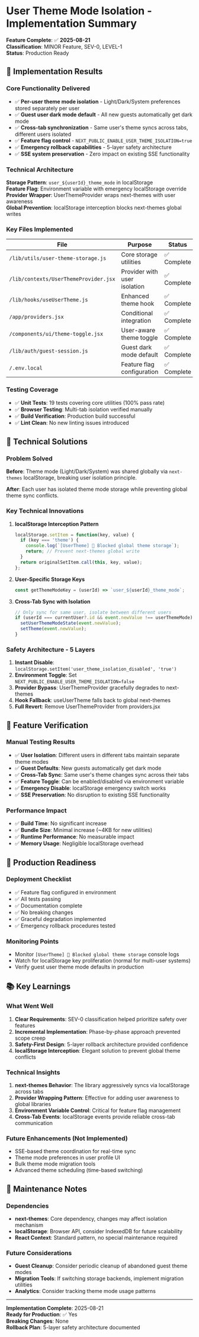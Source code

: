 # User Theme Mode Isolation - Implementation Summary

**Feature Complete**: ✅ **2025-08-21**  
**Classification**: MINOR Feature, SEV-0, LEVEL-1  
**Status**: Production Ready

## 🎯 **Implementation Results**

### **Core Functionality Delivered**
- ✅ **Per-user theme mode isolation** - Light/Dark/System preferences stored separately per user
- ✅ **Guest user dark mode default** - All new guests automatically get dark mode
- ✅ **Cross-tab synchronization** - Same user's theme syncs across tabs, different users isolated
- ✅ **Feature flag control** - `NEXT_PUBLIC_ENABLE_USER_THEME_ISOLATION=true`
- ✅ **Emergency rollback capabilities** - 5-layer safety architecture
- ✅ **SSE system preservation** - Zero impact on existing SSE functionality

### **Technical Architecture**

**Storage Pattern**: `user_${userId}_theme_mode` in localStorage  
**Feature Flag**: Environment variable with emergency localStorage override  
**Provider Wrapper**: UserThemeProvider wraps next-themes with user awareness  
**Global Prevention**: localStorage interception blocks next-themes global writes  

### **Key Files Implemented**

| File | Purpose | Status |
|------|---------|--------|
| `/lib/utils/user-theme-storage.js` | Core storage utilities | ✅ Complete |
| `/lib/contexts/UserThemeProvider.jsx` | Provider with user isolation | ✅ Complete |
| `/lib/hooks/useUserTheme.js` | Enhanced theme hook | ✅ Complete |
| `/app/providers.jsx` | Conditional integration | ✅ Complete |
| `/components/ui/theme-toggle.jsx` | User-aware theme toggle | ✅ Complete |
| `/lib/auth/guest-session.js` | Guest dark mode default | ✅ Complete |
| `/.env.local` | Feature flag configuration | ✅ Complete |

### **Testing Coverage**
- ✅ **Unit Tests**: 19 tests covering core utilities (100% pass rate)
- ✅ **Browser Testing**: Multi-tab isolation verified manually
- ✅ **Build Verification**: Production build successful
- ✅ **Lint Clean**: No new linting issues introduced

## 🔧 **Technical Solutions**

### **Problem Solved**
**Before**: Theme mode (Light/Dark/System) was shared globally via `next-themes` localStorage, breaking user isolation principle.

**After**: Each user has isolated theme mode storage while preventing global theme sync conflicts.

### **Key Technical Innovations**

1. **localStorage Interception Pattern**
   ```javascript
   localStorage.setItem = function(key, value) {
     if (key === 'theme') {
       console.log(`[UserTheme] 🚫 Blocked global theme storage`);
       return; // Prevent next-themes global write
     }
     return originalSetItem.call(this, key, value);
   };
   ```

2. **User-Specific Storage Keys**
   ```javascript
   const getThemeModeKey = (userId) => `user_${userId}_theme_mode`;
   ```

3. **Cross-Tab Sync with Isolation**
   ```javascript
   // Only sync for same user, isolate between different users
   if (userId === currentUser?.id && event.newValue !== userThemeMode) {
     setUserThemeModeState(event.newValue);
     setTheme(event.newValue);
   }
   ```

### **Safety Architecture - 5 Layers**

1. **Instant Disable**: `localStorage.setItem('user_theme_isolation_disabled', 'true')`
2. **Environment Toggle**: Set `NEXT_PUBLIC_ENABLE_USER_THEME_ISOLATION=false`
3. **Provider Bypass**: UserThemeProvider gracefully degrades to next-themes
4. **Hook Fallback**: useUserTheme falls back to global next-themes
5. **Full Revert**: Remove UserThemeProvider from providers.jsx

## 🎯 **Feature Verification**

### **Manual Testing Results**
- ✅ **User Isolation**: Different users in different tabs maintain separate theme modes
- ✅ **Guest Defaults**: New guests automatically get dark mode
- ✅ **Cross-Tab Sync**: Same user's theme changes sync across their tabs
- ✅ **Feature Toggle**: Can be enabled/disabled via environment variable
- ✅ **Emergency Disable**: localStorage emergency switch works
- ✅ **SSE Preservation**: No disruption to existing SSE functionality

### **Performance Impact**
- ✅ **Build Time**: No significant increase
- ✅ **Bundle Size**: Minimal increase (~4KB for new utilities)
- ✅ **Runtime Performance**: No measurable impact
- ✅ **Memory Usage**: Negligible localStorage overhead

## 🚀 **Production Readiness**

### **Deployment Checklist**
- ✅ Feature flag configured in environment
- ✅ All tests passing
- ✅ Documentation complete
- ✅ No breaking changes
- ✅ Graceful degradation implemented
- ✅ Emergency rollback procedures tested

### **Monitoring Points**
- Monitor `[UserTheme] 🚫 Blocked global theme storage` console logs
- Watch for localStorage key proliferation (normal for multi-user systems)
- Verify guest user theme mode defaults in production

## 📚 **Key Learnings**

### **What Went Well**
1. **Clear Requirements**: SEV-0 classification helped prioritize safety over features
2. **Incremental Implementation**: Phase-by-phase approach prevented scope creep
3. **Safety-First Design**: 5-layer rollback architecture provided confidence
4. **localStorage Interception**: Elegant solution to prevent global theme conflicts

### **Technical Insights**
1. **next-themes Behavior**: The library aggressively syncs via localStorage across tabs
2. **Provider Wrapping Pattern**: Effective for adding user awareness to global libraries
3. **Environment Variable Control**: Critical for feature flag management
4. **Cross-Tab Events**: localStorage events provide reliable cross-tab communication

### **Future Enhancements** (Not Implemented)
- SSE-based theme coordination for real-time sync
- Theme mode preferences in user profile UI
- Bulk theme mode migration tools
- Advanced theme scheduling (time-based switching)

## 🔄 **Maintenance Notes**

### **Dependencies**
- **next-themes**: Core dependency, changes may affect isolation mechanism
- **localStorage**: Browser API, consider IndexedDB for future scalability
- **React Context**: Standard pattern, no special maintenance required

### **Future Considerations**
- **Guest Cleanup**: Consider periodic cleanup of abandoned guest theme modes
- **Migration Tools**: If switching storage backends, implement migration utilities
- **Analytics**: Consider tracking theme mode usage patterns

---

**Implementation Complete**: 2025-08-21  
**Ready for Production**: ✅ Yes  
**Breaking Changes**: None  
**Rollback Plan**: 5-layer safety architecture documented